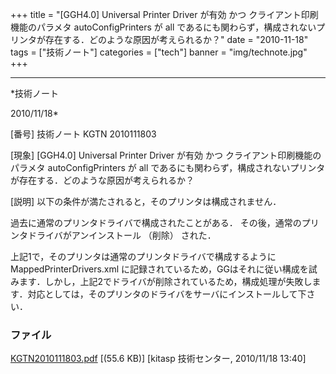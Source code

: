 ﻿+++
title = "[GGH4.0] Universal Printer Driver が有効 かつ クライアント印刷機能のパラメタ autoConfigPrinters が all であるにも関わらず，構成されないプリンタが存在する．どのような原因が考えられるか？"
date = "2010-11-18"
tags = ["技術ノート"]
categories = ["tech"]
banner = "img/technote.jpg"
+++

-----------------------------------------------------------------------------------------------------------------------------

*技術ノート

2010/11/18*


[番号]
技術ノート KGTN 2010111803

[現象]
[GGH4.0] Universal Printer Driver が有効 かつ
クライアント印刷機能のパラメタ autoConfigPrinters が all
であるにも関わらず，構成されないプリンタが存在する．どのような原因が考えられるか？

[説明]
以下の条件が満たされると，そのプリンタは構成されません．

過去に通常のプリンタドライバで構成されたことがある．
その後，通常のプリンタドライバがアンインストール （削除） された．

上記1で，そのプリンタは通常のプリンタドライバで構成するように
MappedPrinterDrivers.xml
に記録されているため，GGはそれに従い構成を試みます．しかし，上記2でドライバが削除されているため，構成処理が失敗します．対応としては，そのプリンタのドライバをサーバにインストールして下さい．


### ファイル

 
 


[KGTN2010111803.pdf](http://techreport.kitasp.net/attachments/download/391/KGTN2010111803.pdf)
 [(55.6 KB)] [kitasp 技術センター, 2010/11/18
13:40]


 


 

